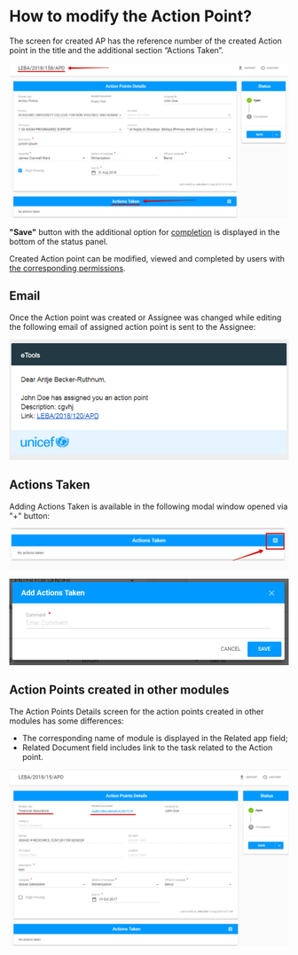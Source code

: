 # How to modify the Action Point?

The screen for created AP has the reference number of the created Action point in the title and the additional section “Actions Taken”.

![Created \(opened\) Action Point](../../.gitbook/assets/7.png)

**"Save"** button with the additional option for [completion](how-to-complete-the-action-point.md) is displayed in the bottom of the status panel. 

Created Action point can be modified, viewed and completed by users with [the corresponding permissions](../untitled/user-roles-and-permissions.md).

## Email

Once the Action point was created or Assignee was changed while editing the following email of assigned action point is sent to the Assignee:

![Email of assigned AP](../../.gitbook/assets/32.png)

## Actions Taken 

Adding Actions Taken is available in the following modal window opened via "+"  button:

![Add Actions Taken button](../../.gitbook/assets/16.png)

![Add Actions Taken modal window](../../.gitbook/assets/17.png)

## Action Points created in other modules

The Action Points Details screen for the action points created in other modules has some differences:

* The corresponding name of module is displayed in the Related app field;
* Related Document field includes link to the task related to the Action point.

![Action point created in other module \(FAM\)](../../.gitbook/assets/39.png)

  


